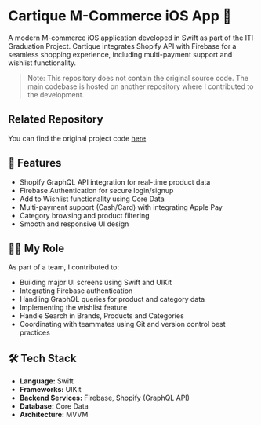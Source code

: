 # Cartique M-Commerce iOS App 🛒

A modern M-commerce iOS application developed in Swift as part of the ITI Graduation Project. Cartique integrates Shopify API with Firebase for a seamless shopping experience, including multi-payment support and wishlist functionality.

> Note: This repository does not contain the original source code. The main codebase is hosted on another repository where I contributed to the development.

## Related Repository

You can find the original project code [here](https://github.com/Senpai1112/M-Commerce-App)

## 📱 Features

- Shopify GraphQL API integration for real-time product data
- Firebase Authentication for secure login/signup
- Add to Wishlist functionality using Core Data
- Multi-payment support (Cash/Card) with integrating Apple Pay
- Category browsing and product filtering
- Smooth and responsive UI design

## 🧑‍💻 My Role

As part of a team, I contributed to:

- Building major UI screens using Swift and UIKit
- Integrating Firebase authentication
- Handling GraphQL queries for product and category data
- Implementing the wishlist feature
- Handle Search in Brands, Products and Categories
- Coordinating with teammates using Git and version control best practices

## 🛠️ Tech Stack

- **Language:** Swift
- **Frameworks:**  UIKit
- **Backend Services:** Firebase, Shopify (GraphQL API)
- **Database:** Core Data 
- **Architecture:** MVVM






